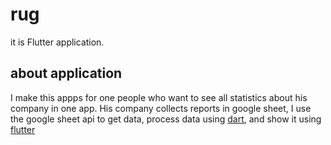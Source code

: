 # rug

 it is Flutter application.

## about application

I make this appps for one people who want to see all statistics about his company in one app.
His company collects reports in google sheet, I use the google sheet api to get data, process data using [dart](https://dart.dev), and show it using [flutter](https://flutter.dev)
